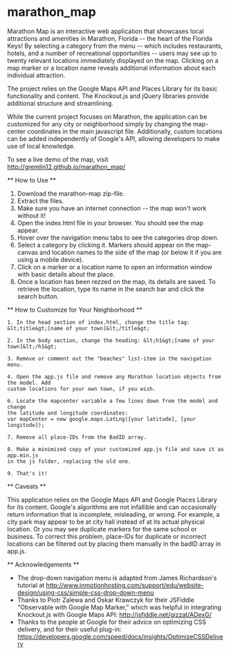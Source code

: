 # marathon_map

Marathon Map is an interactive web application that showcases local attractions
and amenities in Marathon, Florida -- the heart of the Florida Keys! By selecting
a category from the menu -- which includes restaurants, hotels, and a number of recreational
opportunities -- users may see up to twenty relevant locations immediately displayed on the map. 
Clicking on a map marker or a location name reveals additional information about each individual
attraction. 

The project relies on the Google Maps API and Places Library for its basic functionality and 
content. The Knockout.js and jQuery libraries provide additional structure and streamlining.

While the current project focuses on Marathon, the application can be customized for any
city or neighborhood simply by changing the map-center coordinates in the main javascript file. 
Additionally, custom locations can be added independently of Google's API, allowing 
developers to make use of local knowledge.

To see a live demo of the map, visit http://gremlin12.github.io/marathon_map/

** How to Use **
   1. Download the marathon-map zip-file.
   2. Extract the files.
   3. Make sure you have an internet connection -- the map won't work without it!
   4. Open the index.html file in your browser. You should see the map appear.
   5. Hover over the navigation menu tabs to see the categories drop down.
   6. Select a category by clicking it. Markers should appear on the map-canvas and
   location names to the side of the map (or below it if you are using a mobile device).
   7. Click on a marker or a location name to open an information window with basic details
   about the place.
   8. Once a location has been rezzed on the map, its details are saved. To retrieve the
   location, type its name in the search bar and click the search button. 
   
** How to Customize for Your Neighborhood **

    1. In the head section of index.html, change the title tag: &lt;title&gt;[name of your town]&lt;/title&gt;
    
    2. In the body section, change the heading: &lt;h1&gt;[name of your town]&lt;/h1&gt;
    
    3. Remove or comment out the "beaches" list-item in the navigation menu.
    
    4. Open the app.js file and remove any Marathon location objects from the model. Add
    custom locations for your own town, if you wish.
    
    6. Locate the mapcenter variable a few lines down from the model and change
    the latitude and longitude coordinates:
    var mapCenter = new google.maps.LatLng([your latitude], [your longitude]);
    
    7. Remove all place-IDs from the BadID array. 
    
    8. Make a minimized copy of your customized app.js file and save it as app.min.js
    in the js folder, replacing the old one. 
    
    9. That's it!

** Caveats **
   
This application relies on the Google Maps API and Google Places Library for its content.
Google's algorithms are not infallible and can occasionally return information that is 
incomplete, misleading, or wrong. For example, a city park may appear to be at city 
hall instead of at its actual physical location. Or you may see duplicate markers
for the same school or business.  To correct this problem, place-IDs for duplicate 
or incorrect locations can be filtered out by placing them manually in the badID array 
in app.js. 


** Acknowledgements **

- The drop-down navigation menu is adapted from James Richardson's tutorial at http://www.inmotionhosting.com/support/edu/website-design/using-css/simple-css-drop-down-menu 
- Thanks to Piotr Zalewa and Oskar Krawczyk for their JSFiddle "Observable with Google Map
   Marker," which was helpful in integrating Knockout.js with Google Maps API: 
http://jsfiddle.net/gizzat/ADexG/
- Thanks to the people at Google for their advice on optimizing CSS delivery, and for their 
useful plug-in: https://developers.google.com/speed/docs/insights/OptimizeCSSDelivery




